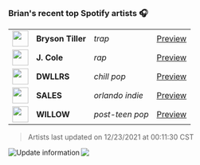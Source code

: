 ### Brian's recent top Spotify artists 🎧
<table>
<!-- top_artists starts -->
    <tr>
        <td> <img height="32px" src="https://i.scdn.co/image/ab6761610000f178078fdd734b7f0aa782328428"> </td>
        <td> <b>Bryson Tiller</b></td>
        <td> <i>trap</i></td>
        <td> <a href="https://open.spotify.com/artist/2EMAnMvWE2eb56ToJVfCWs" target="_blank" > Preview </a> </td>
    </tr>
    <tr>
        <td> <img height="32px" src="https://i.scdn.co/image/ab6761610000f178add503b411a712e277895c8a"> </td>
        <td> <b>J. Cole</b></td>
        <td> <i>rap</i></td>
        <td> <a href="https://open.spotify.com/artist/6l3HvQ5sa6mXTsMTB19rO5" target="_blank" > Preview </a> </td>
    </tr>
    <tr>
        <td> <img height="32px" src="https://i.scdn.co/image/ab6761610000f1783ccf79e19759f673aeb27476"> </td>
        <td> <b>DWLLRS</b></td>
        <td> <i>chill pop</i></td>
        <td> <a href="https://open.spotify.com/artist/2TviQllPVEQ7E68Yr4uPKR" target="_blank" > Preview </a> </td>
    </tr>
    <tr>
        <td> <img height="32px" src="https://i.scdn.co/image/ab6761610000f1788a95cd388f98773b9bc5e9f9"> </td>
        <td> <b>SALES</b></td>
        <td> <i>orlando indie</i></td>
        <td> <a href="https://open.spotify.com/artist/6vVztIuqdDHvYWxOEXCzjN" target="_blank" > Preview </a> </td>
    </tr>
    <tr>
        <td> <img height="32px" src="https://i.scdn.co/image/ab6761610000f178787b04112f1dbd7c8bce18b9"> </td>
        <td> <b>WILLOW</b></td>
        <td> <i>post-teen pop</i></td>
        <td> <a href="https://open.spotify.com/artist/3rWZHrfrsPBxVy692yAIxF" target="_blank" > Preview </a> </td>
    </tr>
<!-- top_artists ends -->
</table>

<!-- last_updated starts -->
> Artists last updated on 12/23/2021 at 00:11:30 CST
<!-- last_updated ends -->

<a href="https://github.com/briansayre/briansayre/actions?query=workflow%3A%22Update+Spotify+information%22"><img src="https://github.com/briansayre/briansayre/workflows/Update%20Spotify%20information/badge.svg" align="left" alt="Update information"></a>

![](https://visitor-badge.glitch.me/badge?page_id=briansayre.briansayre)
